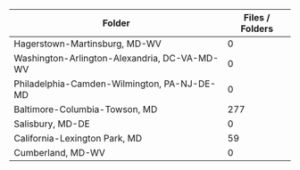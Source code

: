 | Folder                                       |   Files / Folders |
|----------------------------------------------|-------------------|
| Hagerstown-Martinsburg, MD-WV                |                 0 |
| Washington-Arlington-Alexandria, DC-VA-MD-WV |                 0 |
| Philadelphia-Camden-Wilmington, PA-NJ-DE-MD  |                 0 |
| Baltimore-Columbia-Towson, MD                |               277 |
| Salisbury, MD-DE                             |                 0 |
| California-Lexington Park, MD                |                59 |
| Cumberland, MD-WV                            |                 0 |
